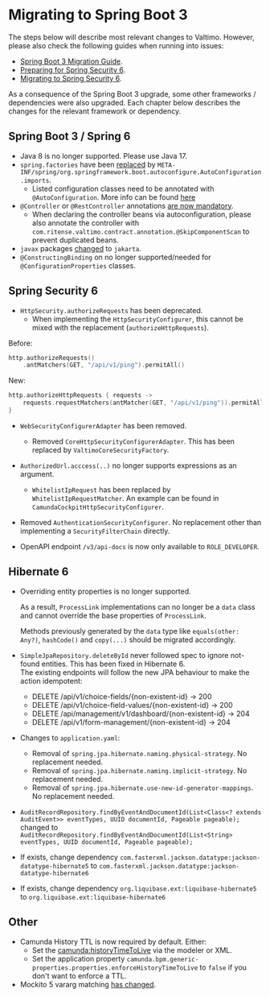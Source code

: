 # Migrating to Spring Boot 3

The steps below will describe most relevant changes to Valtimo.
However, please also check the following guides when running into issues:
- [Spring Boot 3 Migration Guide](https://github.com/spring-projects/spring-boot/wiki/Spring-Boot-3.0-Migration-Guide).
- [Preparing for Spring Security 6](https://docs.spring.io/spring-security/reference/5.8/migration/index.html).
- [Migrating to Spring Security 6](https://docs.spring.io/spring-security/reference/6.0/migration/index.html).

As a consequence of the Spring Boot 3 upgrade, some other frameworks / dependencies were also upgraded. 
Each chapter below describes the changes for the relevant framework or dependency.  

## Spring Boot 3 / Spring 6

- Java 8 is no longer supported. Please use Java 17.
- `spring.factories` have been [replaced](https://github.com/spring-projects/spring-boot/wiki/Spring-Boot-3.0-Migration-Guide#auto-configuration-files) by `META-INF/spring/org.springframework.boot.autoconfigure.AutoConfiguration.imports`.
  - Listed configuration classes need to be annotated with `@AutoConfiguration`. More info can be found [here](https://github.com/spring-projects/spring-boot/wiki/Spring-Boot-2.7-Release-Notes#changes-to-auto-configuration)
- `@Controller` or `@RestController` annotations [are now mandatory](https://github.com/spring-projects/spring-framework/issues/22154).
  - When declaring the controller beans via autoconfiguration, please also annotate the controller with `com.ritense.valtimo.contract.annotation.@SkipComponentScan` to prevent duplicated beans.
- `javax` packages [changed](https://github.com/spring-projects/spring-boot/wiki/Spring-Boot-3.0-Migration-Guide#jakarta-ee) to `jakarta`.
- `@ConstructingBinding` on  no longer supported/needed for `@ConfigurationProperties` classes.

## Spring Security 6

- `HttpSecurity.authorizeRequests` has been deprecated. 
  - When implementing the `HttpSecurityConfigurer`, this cannot be mixed with the replacement (`authorizeHttpRequests`).

Before:
```kotlin
http.authorizeRequests()
    .antMatchers(GET, "/api/v1/ping").permitAll()
```
New:
```kotlin
http.authorizeHttpRequests { requests ->
    requests.requestMatchers(antMatcher(GET, "/api/v1/ping")).permitAll()
}
```
- `WebSecurityConfigurerAdapter` has been removed.
  - Removed `CoreHttpSecurityConfigurerAdapter`. This has been replaced by `ValtimoCoreSecurityFactory`.
- `AuthorizedUrl.acccess(..)` no longer supports expressions as an argument.
  - `WhitelistIpRequest` has been replaced by `WhitelistIpRequestMatcher`. An example can be found in `CamundaCockpitHttpSecurityConfigurer`.
      
- Removed `AuthenticationSecurityConfigurer`. No replacement other than implementing a `SecurityFilterChain` directly.
- OpenAPI endpoint `/v3/api-docs` is now only available to `ROLE_DEVELOPER`.

## Hibernate 6

- Overriding entity properties is no longer supported. 

  As a result, `ProcessLink` implementations can no longer be a `data` class and cannot override the base properties of `ProcessLink`. 
  
  Methods previously generated by the `data` type like `equals(other: Any?)`, `hashCode()` and `copy(...)` should be migrated accordingly.
- `SimpleJpaRepository.deleteById` never followed spec to ignore not-found entities. This has been fixed in Hibernate 6.  
  The existing endpoints will follow the new JPA behaviour to make the action idempotent:
  - DELETE /api/v1/choice-fields/{non-existent-id} -> 200
  - DELETE /api/v1/choice-field-values/{non-existent-id} -> 200
  - DELETE /api/management/v1/dashboard/{non-existent-id} -> 204
  - DELETE /api/v1/form-management/{non-existent-id} -> 204
- Changes to `application.yaml`:
  - Removal of `spring.jpa.hibernate.naming.physical-strategy`. No replacement needed.
  - Removal of `spring.jpa.hibernate.naming.implicit-strategy`. No replacement needed.
  - Removal of `spring.jpa.hibernate.use-new-id-generator-mappings`. No replacement needed.
- `AuditRecordRepository.findByEventAndDocumentId(List<Class<? extends AuditEvent>> eventTypes, UUID documentId, Pageable pageable);` changed to `AuditRecordRepository.findByEventAndDocumentId(List<String> eventTypes, UUID documentId, Pageable pageable);`
- If exists, change dependency `com.fasterxml.jackson.datatype:jackson-datatype-hibernate5` to `com.fasterxml.jackson.datatype:jackson-datatype-hibernate6`
- If exists, change dependency `org.liquibase.ext:liquibase-hibernate5` to `org.liquibase.ext:liquibase-hibernate6`

## Other   

- Camunda History TTL is now required by default. Either:
  - Set the [camunda:historyTimeToLive](https://docs.camunda.org/manual/7.21/reference/bpmn20/custom-extensions/extension-attributes/#historytimetolive) via the modeler or XML.
  - Set the application property `camunda.bpm.generic-properties.properties.enforceHistoryTimeToLive` to `false` if you don't want to enforce a TTL.
- Mockito 5 vararg matching [has changed](https://github.com/mockito/mockito/releases/tag/v5.0.0).
